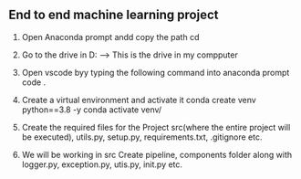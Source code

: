 ## End to end machine learning project

1. Open Anaconda prompt andd copy the path
cd <path>

2. Go to the drive in
D: --> This is the drive in my compputer

3. Open vscode byy typing the following command into anaconda prompt
code .

4. Create a virtual environment and activate it
conda create venv python==3.8 -y
conda activate venv/

5. Create the required files for the Project
src(where the entire project will be executed), utils.py, setup.py, requirements.txt, .gitignore etc.

6. We will be working in src
Create pipeline, components folder along with logger.py, exception.py, utis.py, init.py etc.


